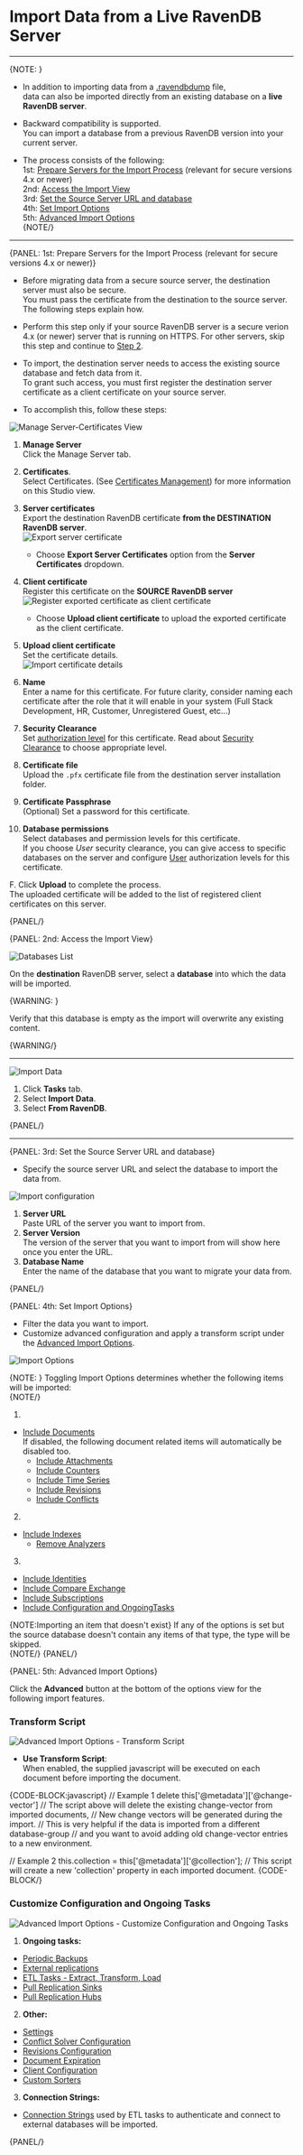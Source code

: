 ﻿# Import Data from a Live RavenDB Server
---

{NOTE: }

* In addition to importing data from a [.ravendbdump](../../../../studio/database/tasks/import-data/import-data-file) file,  
  data can also be imported directly from an existing database on a **live RavenDB server**.  

* Backward compatibility is supported.  
  You can import a database from a previous RavenDB version into your current server.  

* The process consists of the following:  
  1st: [Prepare Servers for the Import Process](../../../../studio/database/tasks/import-data/import-from-ravendb#1st:-prepare-servers-for-the-import-process-(relevant-for-secure-versions-4.x-or-newer)) (relevant for secure versions 4.x or newer)  
  2nd: [Access the Import View](../../../../studio/database/tasks/import-data/import-from-ravendb#2nd:-access-the-import-view)  
  3rd: [Set the Source Server URL and database](../../../../studio/database/tasks/import-data/import-from-ravendb#3rd:-set-the-source-server-url-and-database)  
  4th: [Set Import Options](../../../../studio/database/tasks/import-data/import-from-ravendb#4th:-set-import-options)  
  5th: [Advanced Import Options](../../../../studio/database/tasks/import-data/import-from-ravendb#5th:-advanced-import-options)  
{NOTE/}

---

{PANEL: 1st: Prepare Servers for the Import Process (relevant for secure versions 4.x or newer)}

* Before migrating data from a secure source server, the destination server must also be secure.  
  You must pass the certificate from the destination to the source server.  The following steps explain how.

* Perform this step only if your source RavenDB server is a secure verion 4.x (or newer) server that is running on HTTPS.  For other servers, skip this step and continue to [Step 2](../../../../studio/database/tasks/import-data/import-from-ravendb#step-#2:-access-the-import-view).

* To import, the destination server needs to access the existing source database and fetch data from it.  
  To grant such access, you must first register the destination server certificate as a client certificate on your source server.  

* To accomplish this, follow these steps:

![Manage Server-Certificates View](images/importing-exporting-certificates.png "Studio Manage Server-Certificates View")

 1. **Manage Server**  
    Click the Manage Server tab.

 2. **Certificates**.  
   Select Certificates. (See [Certificates Management](../../../../server/security/authentication/certificate-management)) for more information on this Studio view.  
 
 3. **Server certificates**  
   Export the destination RavenDB certificate **from the DESTINATION RavenDB server**.  
   ![Export server certificate](images/import-from-raven-export-server-certificate.png "Export the destination server certificate")  

    * Choose **Export Server Certificates** option from the **Server Certificates** dropdown.  
 
 4. **Client certificate**  
   Register this certificate on the **SOURCE RavenDB server**  
   ![Register exported certificate as client certificate](images/import-from-raven-upload-server-cert-as-client-cert.png "Register exported certificate as client certificate")  

    * Choose **Upload client certificate** to upload the exported certificate as the client certificate.  
 
 5. **Upload client certificate**  
  Set the certificate details.  
  ![Import certificate details](images/import-from-raven-upload-server-cert-as-client-cert-details.png "Set certificate details")

  1. **Name**  
    Enter a name for this certificate. For future clarity, consider naming each certificate after the role that it will enable in your system (Full Stack Development, HR, Customer, Unregistered Guest, etc...)  
  2. **Security Clearance**  
    Set [authorization level](../../../../server/security/authorization/security-clearance-and-permissions) for this certificate. Read about [Security Clearance](../../../server/security/authorization/security-clearance-and-permissions#authorization-security-clearance-and-permissions) to choose appropriate level.  
  3. **Certificate file**  
    Upload the `.pfx` certificate file from the destination server installation folder.  
  4. **Certificate Passphrase**  
    (Optional) Set a password for this certificate.  
  5. **Database permissions**  
    Select databases and permission levels for this certificate.  
    If you choose *User* security clearance, you can give access to specific databases on the server and configure [User](../../../server/security/authorization/security-clearance-and-permissions#user) authorization levels for this certificate.  
 
 F. Click **Upload** to complete the process.  
    The uploaded certificate will be added to the list of registered client certificates on this server.  



{PANEL/}


{PANEL: 2nd: Access the Import View}

   
![Databases List](images/import-from-ravendb-db-list.png "Databases List View")

 On the **destination** RavenDB server, select a **database** into which the data will be imported.  
  
 {WARNING: }
  
  Verify that this database is empty as the import will overwrite any existing content.  

{WARNING/}

---
   
![Import Data](images/import-from-ravendb-from-ravendb.png "Go to Import Data View")

 1. Click **Tasks** tab.  
 2. Select **Import Data**.  
 3. Select **From RavenDB**.  


{PANEL/}

---

{PANEL: 3rd: Set the Source Server URL and database}

* Specify the source server URL and select the database to import the data from.  

![Import configuration](images/import-from-ravendb-configuration.png "Import Configuration")

1. **Server URL**  
   Paste URL of the server you want to import from.  
2. **Server Version**  
   The version of the server that you want to import from will show here once you enter the URL.  
3. **Database Name**  
   Enter the name of the database that you want to migrate your data from.  

{PANEL/}

{PANEL: 4th: Set Import Options}

* Filter the data you want to import.  
* Customize advanced configuration and apply a transform script under the [Advanced Import Options](../../../../studio/database/tasks/import-data/import-from-ravendb#step-#5:-advanced-import-options).

![Import Options](images/import-from-ravendb-options.png "Import Options")

{NOTE: }
 Toggling Import Options determines whether the following items will be imported:  
 {NOTE/}

1. 
 - [Include Documents](../../../../studio/database/documents/document-view)  
  If disabled, the following document related items will automatically be disabled too.  
   - [Include Attachments](../../../../document-extensions/attachments/what-are-attachments)  
   - [Include Counters](../../../../document-extensions/counters/overview)  
   - [Include Time Series](../../../../document-extensions/timeseries/overview)  
   - [Include Revisions](../../../../server/extensions/revisions)  
   - [Include Conflicts](../../../../client-api/cluster/document-conflicts-in-client-side)  
2. 
 - [Include Indexes](../../../../indexes/what-are-indexes)  
    - [Remove Analyzers](../../../../indexes/using-analyzers)  
3. 
 - [Include Identities](../../../../client-api/document-identifiers/working-with-document-identifiers)  
 - [Include Compare Exchange](../../../../client-api/operations/compare-exchange/overview)  
 - [Include Subscriptions](../../../../client-api/data-subscriptions/what-are-data-subscriptions)  
 - [Include Configuration and OngoingTasks](../../../../studio/database/tasks/import-data/import-from-ravendb#customize-configuration-and-ongoing-tasks) 


{NOTE:Importing an item that doesn't exist}
If any of the options is set but the source database doesn't contain any items of that type, the type will be skipped.  
{NOTE/}
{PANEL/}

{PANEL: 5th: Advanced Import Options}

Click the **Advanced** button at the bottom of the options view for the following import features.

### Transform Script

![Advanced Import Options - Transform Script](images/import-from-ravendb-advanced-transform-script.png "Advanced Import Options - Transform Script")

* **Use Transform Script**:  
  When enabled, the supplied javascript will be executed on each document before importing the document.  

{CODE-BLOCK:javascript}
// Example 1
delete this['@metadata']['@change-vector']
// The script above will delete the existing change-vector from imported documents,
// New change vectors will be generated during the import.
// This is very helpful if the data is imported from a different database-group
// and you want to avoid adding old change-vector entries to a new environment.

// Example 2
this.collection = this['@metadata']['@collection'];
// This script will create a new 'collection' property in each imported document.
{CODE-BLOCK/}




### Customize Configuration and Ongoing Tasks

![Advanced Import Options - Customize Configuration and Ongoing Tasks](images/import-from-ravendb-advanced-configuration-ongoing-tasks.png "Advanced Import Options - Customize Configuration and Ongoing Tasks")

1. **Ongoing tasks:**

 - [Periodic Backups](../../../../studio/database/tasks/backup-task)  
 - [External replications](../../../../studio/database/tasks/ongoing-tasks/external-replication-task)  
 - [ETL Tasks - Extract, Transform, Load](../../../../server/ongoing-tasks/etl/basics)  
 - [Pull Replication Sinks](../../../../studio/database/tasks/ongoing-tasks/hub-sink-replication/overview)  
 - [Pull Replication Hubs](../../../../studio/database/tasks/ongoing-tasks/hub-sink-replication/overview)  

2. **Other:**

 - [Settings](../../../../studio/database/settings/database-settings)  
 - [Conflict Solver Configuration](../../../../client-api/operations/server-wide/modify-conflict-solver)  
 - [Revisions Configuration](../../../../client-api/operations/revisions/configure-revisions)  
 - [Document Expiration](../../../../server/extensions/expiration)  
 - [Client Configuration](../../../../studio/server/client-configuration)  
 - [Custom Sorters](../../../../indexes/querying/sorting#creating-a-custom-sorter)  

3. **Connection Strings:**

 - [Connection Strings](../../../../client-api/operations/maintenance/connection-strings/add-connection-string) used by ETL tasks to authenticate and connect to external databases will be imported.

{PANEL/}
